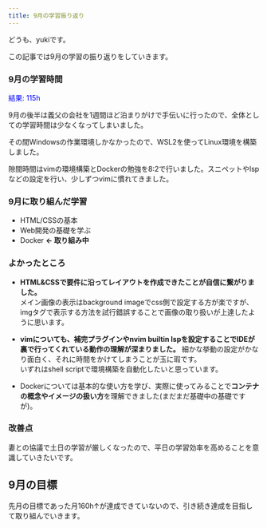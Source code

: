 ```yaml
---
title: 9月の学習振り返り
---
```

どうも、yukiです。

この記事では9月の学習の振り返りをしていきます。

### 9月の学習時間
<span style="color: blue; ">結果: 115h</span>

9月の後半は義父の会社を1週間ほど泊まりがけで手伝いに行ったので、全体としての学習時間は少なくなってしまいました。

その間Windowsの作業環境しかなかったので、WSL2を使ってLinux環境を構築しました。

隙間時間はvimの環境構築とDockerの勉強を8:2で行いました。スニペットやlspなどの設定を行い、少しずつvimに慣れてきました。

### 9月に取り組んだ学習
- HTML/CSSの基本 
- Web開発の基礎を学ぶ
- Docker **← 取り組み中**

### よかったところ

- **HTML&CSSで要件に沿ってレイアウトを作成できたことが自信に繋がりました。**<br>
メイン画像の表示はbackground imageでcss側で設定する方が楽ですが、imgタグで表示する方法を試行錯誤することで画像の取り扱いが上達したように思います。

- **vimについても、補完プラグインやnvim builtin lspを設定することでIDEが裏で行ってくれている動作の理解が深まりました。**
細かな挙動の設定がかなり面白く、それに時間をかけてしまうことが玉に瑕です。<br>
いずれはshell scriptで環境構築を自動化したいと思っています。

- Dockerについては基本的な使い方を学び、実際に使ってみることで**コンテナの概念やイメージの扱い方**を理解できました(まだまだ基礎中の基礎ですが)。

### 改善点
妻との協議で土日の学習が厳しくなったので、平日の学習効率を高めることを意識していきたいです。

## 9月の目標
先月の目標であった月160h↑が達成できていないので、引き続き達成を目指して取り組んでいきます。
